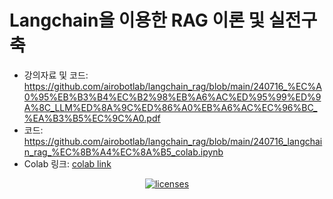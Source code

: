 # Langchain을 이용한 RAG 이론 및 실전구축

- 강의자료 및 코드: https://github.com/airobotlab/langchain_rag/blob/main/240716_%EC%A0%95%EB%B3%B4%EC%B2%98%EB%A6%AC%ED%95%99%ED%9A%8C_LLM%ED%8A%9C%ED%86%A0%EB%A6%AC%EC%96%BC_%EA%B3%B5%EC%9C%A0.pdf
- 코드: https://github.com/airobotlab/langchain_rag/blob/main/240716_langchain_rag_%EC%8B%A4%EC%8A%B5_colab.ipynb
- Colab 링크: [colab link](https://colab.research.google.com/drive/1QeO9VIgDervmus4giBDEpUnzp_Car3pE?usp=sharing)
<p align="center">
  <a href="https://colab.research.google.com/drive/1QeO9VIgDervmus4giBDEpUnzp_Car3pE?usp=sharing">
    <img alt="licenses" src="https://colab.research.google.com/assets/colab-badge.svg"></a>
  <a href="https://github.com/airobotlab/KoChatGPT/stargazers">
</p>
